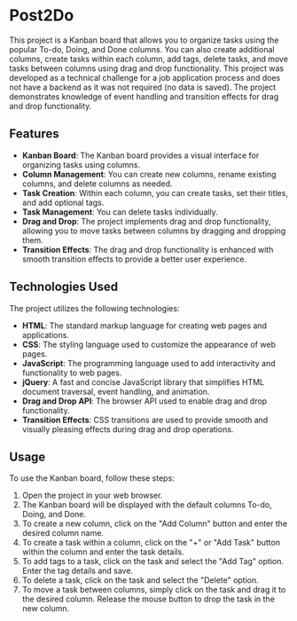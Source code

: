 # Post2Do

This project is a Kanban board that allows you to organize tasks using the popular To-do, Doing, and Done columns. You can also create additional columns, create tasks within each column, add tags, delete tasks, and move tasks between columns using drag and drop functionality. This project was developed as a technical challenge for a job application process and does not have a backend as it was not required (no data is saved). The project demonstrates knowledge of event handling and transition effects for drag and drop functionality.

## Features

- **Kanban Board**: The Kanban board provides a visual interface for organizing tasks using columns.
- **Column Management**: You can create new columns, rename existing columns, and delete columns as needed.
- **Task Creation**: Within each column, you can create tasks, set their titles, and add optional tags.
- **Task Management**: You can delete tasks individually.
- **Drag and Drop**: The project implements drag and drop functionality, allowing you to move tasks between columns by dragging and dropping them.
- **Transition Effects**: The drag and drop functionality is enhanced with smooth transition effects to provide a better user experience.

## Technologies Used

The project utilizes the following technologies:

- **HTML**: The standard markup language for creating web pages and applications.
- **CSS**: The styling language used to customize the appearance of web pages.
- **JavaScript**: The programming language used to add interactivity and functionality to web pages.
- **jQuery**: A fast and concise JavaScript library that simplifies HTML document traversal, event handling, and animation.
- **Drag and Drop API**: The browser API used to enable drag and drop functionality.
- **Transition Effects**: CSS transitions are used to provide smooth and visually pleasing effects during drag and drop operations.

## Usage

To use the Kanban board, follow these steps:

1. Open the project in your web browser.
2. The Kanban board will be displayed with the default columns To-do, Doing, and Done.
3. To create a new column, click on the "Add Column" button and enter the desired column name.
4. To create a task within a column, click on the "+" or "Add Task" button within the column and enter the task details.
5. To add tags to a task, click on the task and select the "Add Tag" option. Enter the tag details and save.
6. To delete a task, click on the task and select the "Delete" option.
7. To move a task between columns, simply click on the task and drag it to the desired column. Release the mouse button to drop the task in the new column.
